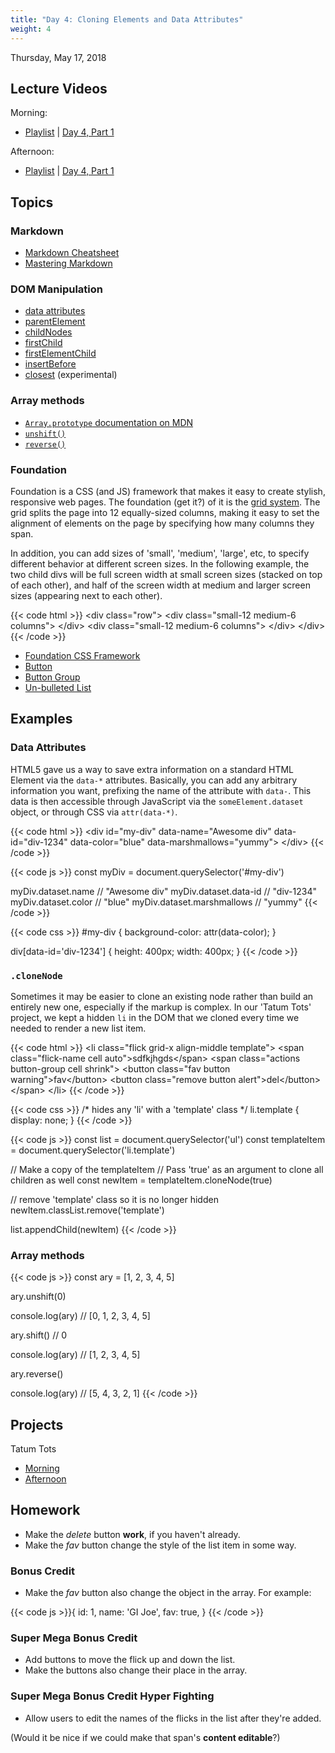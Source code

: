 ```yaml
---
title: "Day 4: Cloning Elements and Data Attributes"
weight: 4
---
```


<date>Thursday, May 17, 2018</date>

## Lecture Videos

Morning:

* [Playlist](https://www.youtube.com/watch?v=vGMMHQfp8Vk&list=PLuT2TqJuwaY_Hj168ujFhP0w5HzmaDLfG) | [Day 4, Part 1](https://www.youtube.com/watch?v=l49C0WKrjMM&index=39&list=PLuT2TqJuwaY_Hj168ujFhP0w5HzmaDLfG)

Afternoon:

* [Playlist](https://www.youtube.com/watch?v=uX8_DUKyTx0&list=PLuT2TqJuwaY_XxGei4xUXZn9HuTU3jBRk) | [Day 4, Part 1]()

## Topics

### Markdown

* [Markdown Cheatsheet](http://assemble.io/docs/Cheatsheet-Markdown.html)
* [Mastering Markdown](https://guides.github.com/features/mastering-markdown/)

### DOM Manipulation
* [data attributes](https://developer.mozilla.org/en-US/docs/Learn/HTML/Howto/Use_data_attributes)
* [parentElement](https://developer.mozilla.org/en-US/docs/Web/API/Node/parentElement)
* [childNodes](https://developer.mozilla.org/en-US/docs/Web/API/Node/childNodes)
* [firstChild](https://developer.mozilla.org/en-US/docs/Web/API/Node/firstChild)
* [firstElementChild](https://developer.mozilla.org/en-US/docs/Web/API/ParentNode/firstElementChild)
* [insertBefore](https://developer.mozilla.org/en-US/docs/Web/API/Node/insertBefore)
* [closest](https://developer.mozilla.org/en-US/docs/Web/API/Element/closest) (experimental)

### Array methods
* [`Array.prototype` documentation on MDN](https://developer.mozilla.org/en-US/docs/Web/JavaScript/Reference/Global_Objects/Array/prototype?v=control)
* [`unshift()`](https://developer.mozilla.org/en-US/docs/Web/JavaScript/Reference/Global_Objects/Array/unshift?v=control)
* [`reverse()`](https://developer.mozilla.org/en-US/docs/Web/JavaScript/Reference/Global_Objects/Array/reverse?v=control)

### Foundation

Foundation is a CSS (and JS) framework that makes it easy to create stylish, responsive web pages.  The foundation (get it?) of it is the [grid system](http://foundation.zurb.com/grid.html).  The grid splits the page into 12 equally-sized columns, making it easy to set the alignment of elements on the page by specifying how many columns they span.

In addition, you can add sizes of 'small', 'medium', 'large', etc, to specify different behavior at different screen sizes.  In the following example, the two child divs will be full screen width at small screen sizes (stacked on top of each other), and half of the screen width at medium and larger screen sizes (appearing next to each other).

{{< code html >}}
&lt;div class=&quot;row&quot;&gt;
  &lt;div class=&quot;small-12 medium-6 columns&quot;&gt;
  &lt;/div&gt;
  &lt;div class=&quot;small-12 medium-6 columns&quot;&gt;
  &lt;/div&gt;
&lt;/div&gt;
{{< /code >}}

* [Foundation CSS Framework](http://foundation.zurb.com)
* [Button](http://foundation.zurb.com/sites/docs/button.html)
* [Button Group](http://foundation.zurb.com/sites/docs/button-group.html)
* [Un-bulleted List](http://foundation.zurb.com/sites/docs/typography-helpers.html#un-bulleted-list)

## Examples

### Data Attributes

HTML5 gave us a way to save extra information on a standard HTML Element via the `data-*` attributes. Basically, you can add any arbitrary information you want, prefixing the name of the attribute with `data-`.  This data is then accessible through JavaScript via the `someElement.dataset` object, or through CSS via `attr(data-*)`.

{{< code html >}}
&lt;div
  id="my-div"
  data-name="Awesome div"
  data-id="div-1234"
  data-color="blue"
  data-marshmallows="yummy"&gt;
&lt;/div&gt;
{{< /code >}}

{{< code js >}}
const myDiv = document.querySelector('#my-div')

myDiv.dataset.name            // "Awesome div"
myDiv.dataset.data-id         // "div-1234"
myDiv.dataset.color           // "blue"
myDiv.dataset.marshmallows    // "yummy"
{{< /code >}}

{{< code css >}}
#my-div {
  background-color: attr(data-color);
}

div[data-id='div-1234'] {
  height: 400px;
  width: 400px;
}
{{< /code >}}

### `.cloneNode`
Sometimes it may be easier to clone an existing node rather than build an entirely new one, especially if the markup is complex.  In our 'Tatum Tots' project, we kept a hidden `li` in the DOM that we cloned every time we needed to render a new list item.  

{{< code html >}}
&lt;li class="flick grid-x align-middle template"&gt;
  &lt;span class="flick-name cell auto"&gt;sdfkjhgds&lt;/span&gt;
  &lt;span class="actions button-group cell shrink"&gt;
    &lt;button class="fav button warning"&gt;fav&lt;/button&gt;
    &lt;button class="remove button alert"&gt;del&lt;/button&gt;
  &lt;/span&gt;
&lt;/li&gt;
{{< /code >}}

{{< code css >}}
/* hides any 'li' with a 'template' class */
li.template {
  display: none;
}
{{< /code >}}

{{< code js >}}
const list = document.querySelector('ul')
const templateItem = document.querySelector('li.template')

// Make a copy of the templateItem
// Pass 'true' as an argument to clone all children as well
const newItem = templateItem.cloneNode(true)

// remove 'template' class so it is no longer hidden
newItem.classList.remove('template')

list.appendChild(newItem)
{{< /code >}}

### Array methods

{{< code js >}}
const ary = [1, 2, 3, 4, 5]

ary.unshift(0)

console.log(ary)    // [0, 1, 2, 3, 4, 5]

ary.shift()         // 0

console.log(ary)    // [1, 2, 3, 4, 5]

ary.reverse()

console.log(ary)    // [5, 4, 3, 2, 1]
{{< /code >}}

## Projects

Tatum Tots
* [Morning](https://github.com/xtbc18s1/tatum-tots)
* [Afternoon](https://github.com/xtbc18s1/tatum-tots/tree/afternoon)

## Homework

* Make the _delete_ button **work**, if you haven't already.
* Make the _fav_ button change the style of the list item in some way.

### Bonus Credit

* Make the _fav_ button also change the object in the array. For example:

{{< code js >}}{
  id: 1,
  name: 'GI Joe',
  fav: true,
}
{{< /code >}}

### Super Mega Bonus Credit

* Add buttons to move the flick up and down the list.
* Make the buttons also change their place in the array.

### Super Mega Bonus Credit Hyper Fighting

* Allow users to edit the names of the flicks in the list after they're added.

(Would it be nice if we could make that span's **content editable**?)
